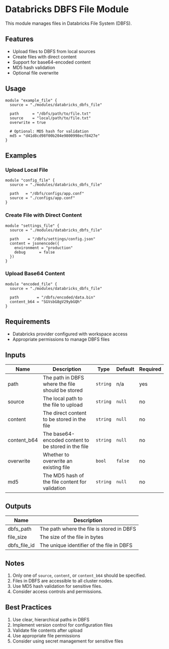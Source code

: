 # Databricks DBFS File Module

This module manages files in Databricks File System (DBFS).

## Features

- Upload files to DBFS from local sources
- Create files with direct content
- Support for base64-encoded content
- MD5 hash validation
- Optional file overwrite

## Usage

```hcl
module "example_file" {
  source = "./modules/databricks_dbfs_file"

  path      = "/dbfs/path/to/file.txt"
  source    = "local/path/to/file.txt"
  overwrite = true
  
  # Optional: MD5 hash for validation
  md5 = "d41d8cd98f00b204e9800998ecf8427e"
}
```

## Examples

### Upload Local File

```hcl
module "config_file" {
  source = "./modules/databricks_dbfs_file"

  path   = "/dbfs/configs/app.conf"
  source = "./configs/app.conf"
}
```

### Create File with Direct Content

```hcl
module "settings_file" {
  source = "./modules/databricks_dbfs_file"

  path    = "/dbfs/settings/config.json"
  content = jsonencode({
    environment = "production"
    debug      = false
  })
}
```

### Upload Base64 Content

```hcl
module "encoded_file" {
  source = "./modules/databricks_dbfs_file"

  path        = "/dbfs/encoded/data.bin"
  content_b64 = "SGVsbG8gV29ybGQh"
}
```

## Requirements

- Databricks provider configured with workspace access
- Appropriate permissions to manage DBFS files

## Inputs

| Name | Description | Type | Default | Required |
|------|-------------|------|---------|----------|
| path | The path in DBFS where the file should be stored | `string` | n/a | yes |
| source | The local path to the file to upload | `string` | `null` | no |
| content | The direct content to be stored in the file | `string` | `null` | no |
| content_b64 | The base64-encoded content to be stored in the file | `string` | `null` | no |
| overwrite | Whether to overwrite an existing file | `bool` | `false` | no |
| md5 | The MD5 hash of the file content for validation | `string` | `null` | no |

## Outputs

| Name | Description |
|------|-------------|
| dbfs_path | The path where the file is stored in DBFS |
| file_size | The size of the file in bytes |
| dbfs_file_id | The unique identifier of the file in DBFS |

## Notes

1. Only one of `source`, `content`, or `content_b64` should be specified.
2. Files in DBFS are accessible to all cluster nodes.
3. Use MD5 hash validation for sensitive files.
4. Consider access controls and permissions.

## Best Practices

1. Use clear, hierarchical paths in DBFS
2. Implement version control for configuration files
3. Validate file contents after upload
4. Use appropriate file permissions
5. Consider using secret management for sensitive files